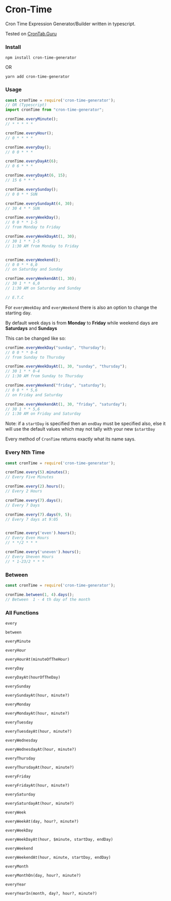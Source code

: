 # Cron-Time

Cron Time Expression Generator/Builder written in typescript.

Tested on [CronTab.Guru](https://crontab.guru)

### Install
```console
npm install cron-time-generator
```

OR

```console
yarn add cron-time-generator
```

### Usage
```javascript
const cronTime = require('cron-time-generator');
// OR (Typescript)
import cronTime from "cron-time-generator";

cronTime.everyMinute();
// * * * * *

cronTime.everyHour();
// 0 * * * *

cronTime.everyDay();
// 0 0 * * *

cronTime.everyDayAt(6);
// 0 6 * * *

cronTime.everyDayAt(6, 15);
// 15 6 * * *

cronTime.everySunday();
// 0 0 * * SUN

cronTime.everySundayAt(4, 30);
// 30 4 * * SUN

cronTime.everyWeekDay();
// 0 0 * * 1-5
// from Monday to Friday

cronTime.everyWeekDayAt(1, 30);
// 30 1 * * 1-5
// 1:30 AM from Monday to Friday


cronTime.everyWeekend();
// 0 0 * * 6,0
// on Saturday and Sunday

cronTime.everyWeekendAt(1, 30);
// 30 1 * * 6,0
// 1:30 AM on Saturday and Sunday

// E.T.C
```

For `everyWeekDay` and `everyWeekend` there is also an option to change the starting day.

By default week days is from **Monday** to **Friday** while weekend days are **Saturdays** and **Sundays**

This can be changed like so:
```javascript
cronTime.everyWeekDay("sunday", "thursday");
// 0 0 * * 0-4
// from Sunday to Thursday

cronTime.everyWeekDayAt(1, 30, "sunday", "thursday");
// 30 1 * * 0-4
// 1:30 AM from Sunday to Thursday

cronTime.everyWeekend("friday", "saturday");
// 0 0 * * 5,6
// on Friday and Saturday

cronTime.everyWeekendAt(1, 30, "friday", "saturday");
// 30 1 * * 5,6
// 1:30 AM on Friday and Saturday
```
Note: if a `startDay` is specified then an `endDay` must be specified also, else it will use the default values which may not tally with your new `$startDay`

Every method of `CronTime` returns exactly what its name says.

### Every Nth Time
```javascript
const cronTime = require('cron-time-generator');

cronTime.every(5).minutes();
// Every Five Minutes

cronTime.every(2).hours();
// Every 2 Hours

cronTime.every(7).days();
// Every 7 Days

cronTime.every(7).days(9, 5);
// Every 7 days at 9:05


cronTime.every('even').hours();
// Every Even Hours
// * */2 * * *

cronTime.every('uneven').hours();
// Every Uneven Hours
// * 1-23/2 * * *
```

### Between
```javascript
const cronTime = require('cron-time-generator');

cronTime.between(1, 4).days();
// Between  1 - 4 th day of the month 
```


### All Functions

`every`

`between`

`everyMinute`

`everyHour`

`everyHourAt(minuteOfTheHour)`

`everyDay`

`everyDayAt(hourOfTheDay)`

`everySunday`

`everySundayAt(hour, minute?)`

`everyMonday`

`everyMondayAt(hour, minute?)`

`everyTuesday`

`everyTuesdayAt(hour, minute?)`

`everyWednesday`

`everyWednesdayAt(hour, minute?)`

`everyThursday`

`everyThursdayAt(hour, minute?)`

`everyFriday`

`everyFridayAt(hour, minute?)`

`everySaturday`

`everySaturdayAt(hour, minute?)`

`everyWeek`

`everyWeekAt(day, hour?, minute?)`

`everyWeekDay`

`everyWeekDayAt(hour, $minute, startDay, endDay)`

`everyWeekend`

`everyWeekendAt(hour, minute, startDay, endDay)`

`everyMonth`

`everyMonthOn(day, hour?, minute?)`

`everyYear`

`everyYearIn(month, day?, hour?, minute?)`
